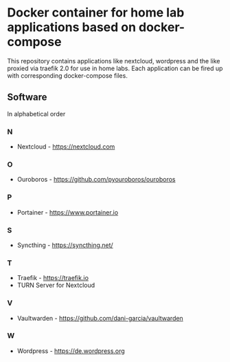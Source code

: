 # Docker container for home lab applications based on docker-compose

This repository contains applications like nextcloud, wordpress and the like proxied
via traefik 2.0 for use in home labs. Each application can be fired up with
corresponding docker-compose files.

## Software

In alphabetical order

### N

* Nextcloud - <https://nextcloud.com>

### O

* Ouroboros - <https://github.com/pyouroboros/ouroboros>

### P

* Portainer - <https://www.portainer.io>

### S

* Syncthing - <https://syncthing.net/>

### T

* Traefik - <https://traefik.io>
* TURN Server for Nextcloud

### V

* Vaultwarden - <https://github.com/dani-garcia/vaultwarden>

### W

* Wordpress - <https://de.wordpress.org>
